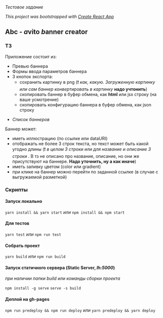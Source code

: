 *Тестовое задание*

*This project was bootstrapped with [Create React App](https://github.com/facebook/create-react-app)*


## Abc - *a*vito *b*anner *c*reator

### ТЗ

Приложение состоит из:
- Превью баннера
- Формы ввода параметров баннера
- 3 кнопок экспорта:
  - сохранить картинку в png (:exclamation: _как, какую. Загруженную картинку или сам баннер конвертировать в картинку_ **надо учтонить**)
  - скопировать баннер в буфер обмена, как **html** или jsx строку (на ваше усмотрение)
  - скопировать конфигурацию баннера в буфер обмена, как json строку
+ _Список баннеров_


Баннер может:
- иметь иллюстрацию (по ссылке или dataURI)
- отображать не более 3 строк текста, но текст может быть какой угодно длины (:exclamation: _в целом 3 строки или для название и описание 3 строки_ . В тз не описано про название, описание, но они же присутствуют на баннере. __Надо уточнить, ну а как иначе__)
- иметь заливку цветом (color или gradient)
- при клике на баннер можно перейти по заданной ссылке (в случае с выгружаемой разметкой)

### Скрипты

#### Запуск локально
`yarn install && yarn start`
_или_
 `npm install && npm start`

#### Для тестов
`yarn test`
_или_
`npm run test`

#### Собрать проект
`yarn build`
_или_
 `npm run build`

#### Запуск статичного сервера (Static Server, _lh:5000_) 
_при наличии папки build или команды сборки проекта_

 `npm install -g serve`
 `serve -s build`

 #### Деплой на gh-pages 
 `npm run predeploy && npm run deploy`
 _или_
 `yarn predeploy && yarn deploy`
